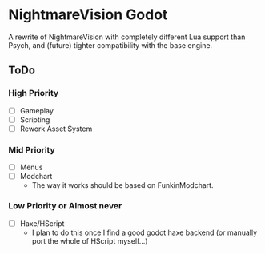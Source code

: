 # NightmareVision Godot
A rewrite of NightmareVision with completely different Lua support than Psych, and (future) tighter compatibility with the base engine.

## ToDo
### High Priority
- [ ] Gameplay
- [ ] Scripting
- [ ] Rework Asset System
### Mid Priority
- [ ] Menus
- [ ] Modchart
    - The way it works should be based on FunkinModchart.
### Low Priority or Almost never
- [ ] Haxe/HScript
    - I plan to do this once I find a good godot haxe backend (or manually port the whole of HScript myself...)